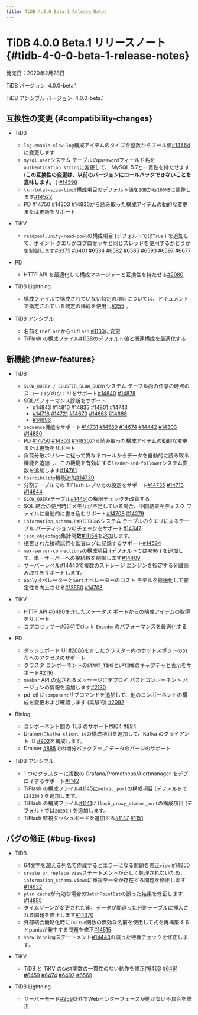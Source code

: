 ```yaml
---
title: TiDB 4.0.0 Beta.1 Release Notes
---
```


# TiDB 4.0.0 Beta.1 リリースノート {#tidb-4-0-0-beta-1-release-notes}

発売日：2020年2月28日

TiDB バージョン: 4.0.0-beta.1

TiDB アンシブル バージョン: 4.0.0-beta.1

## 互換性の変更 {#compatibility-changes}

-   TiDB
    -   `log.enable-slow-log`構成アイテムのタイプを整数からブール値[#14864](https://github.com/pingcap/tidb/pull/14864)に変更します
    -   `mysql.user`システム テーブルの`password`フィールド名を`authentication_string`に変更して、 MySQL 5.7と一貫性を持たせます (**この互換性の変更は、以前のバージョンにロールバックできないことを意味します。** ) [#14598](https://github.com/pingcap/tidb/pull/14598)
    -   `txn-total-size-limit`構成項目のデフォルト値を`1GB`から`100MB`に調整します[#14522](https://github.com/pingcap/tidb/pull/14522)
    -   PD [#14750](https://github.com/pingcap/tidb/pull/14750) [#14303](https://github.com/pingcap/tidb/pull/14303) [#14830](https://github.com/pingcap/tidb/pull/14830)から読み取った構成アイテムの動的な変更または更新をサポート

-   TiKV
    -   `readpool.unify-read-pool`の構成項目 (デフォルトでは`True` ) を追加して、ポイント クエリがコプロセッサと同じスレッドを使用するかどうかを制御します[#6375](https://github.com/tikv/tikv/pull/6375) [#6401](https://github.com/tikv/tikv/pull/6401) [#6534](https://github.com/tikv/tikv/pull/6534) [#6582](https://github.com/tikv/tikv/pull/6582) [#6585](https://github.com/tikv/tikv/pull/6585) [#6593](https://github.com/tikv/tikv/pull/6593) [#6597](https://github.com/tikv/tikv/pull/6597) [#6677](https://github.com/tikv/tikv/pull/6677)

-   PD
    -   HTTP API を最適化して構成マネージャーと互換性を持たせる[#2080](https://github.com/pingcap/pd/pull/2080)

-   TiDB Lightning
    -   構成ファイルで構成されていない特定の項目については、ドキュメントで指定されている既定の構成を使用し[#255](https://github.com/pingcap/tidb-lightning/pull/255) 。

-   TiDB アンシブル
    -   名前を`theflash`から`tiflash` [#1130](https://github.com/pingcap/tidb-ansible/pull/1130)に変更
    -   TiFlash の構成ファイル[#1138](https://github.com/pingcap/tidb-ansible/pull/1138)のデフォルト値と関連構成を最適化する

## 新機能 {#new-features}

-   TiDB
    -   `SLOW_QUERY / CLUSTER_SLOW_QUERY`システム テーブル内の任意の時点のスロー ログのクエリをサポート[#14840](https://github.com/pingcap/tidb/pull/14840) [#14878](https://github.com/pingcap/tidb/pull/14878)
    -   SQLパフォーマンス診断をサポート
        -   [#14843](https://github.com/pingcap/tidb/pull/14843) [#14810](https://github.com/pingcap/tidb/pull/14810) [#14835](https://github.com/pingcap/tidb/pull/14835) [#14801](https://github.com/pingcap/tidb/pull/14801) [#14743](https://github.com/pingcap/tidb/pull/14743)
        -   [#14718](https://github.com/pingcap/tidb/pull/14718) [#14721](https://github.com/pingcap/tidb/pull/14721) [#14670](https://github.com/pingcap/tidb/pull/14670) [#14663](https://github.com/pingcap/tidb/pull/14663) [#14668](https://github.com/pingcap/tidb/pull/14668)
        -   [#14896](https://github.com/pingcap/tidb/pull/14896)
    -   `Sequence`機能をサポート[#14731](https://github.com/pingcap/tidb/pull/14731) [#14589](https://github.com/pingcap/tidb/pull/14589) [#14674](https://github.com/pingcap/tidb/pull/14674) [#14442](https://github.com/pingcap/tidb/pull/14442) [#14303](https://github.com/pingcap/tidb/pull/14303) [#14830](https://github.com/pingcap/tidb/pull/14830)
    -   PD [#14750](https://github.com/pingcap/tidb/pull/14750) [#14303](https://github.com/pingcap/tidb/pull/14303) [#14830](https://github.com/pingcap/tidb/pull/14830)から読み取った構成アイテムの動的な変更または更新をサポート
    -   負荷分散ポリシーに従って異なるロールからデータを自動的に読み取る機能を追加し、この機能を有効にする`leader-and-follower`システム変数を追加します[#14761](https://github.com/pingcap/tidb/pull/14761)
    -   `Coercibility`機能追加[#14739](https://github.com/pingcap/tidb/pull/14739)
    -   分割テーブルでの TiFlash レプリカの設定をサポート[#14735](https://github.com/pingcap/tidb/pull/14735) [#14713](https://github.com/pingcap/tidb/pull/14713) [#14644](https://github.com/pingcap/tidb/pull/14644)
    -   `SLOW_QUERY`テーブル[#14451](https://github.com/pingcap/tidb/pull/14451)の権限チェックを改善する
    -   SQL 結合の使用時にメモリが不足している場合、中間結果をディスク ファイルに自動的に書き込むサポート[#14708](https://github.com/pingcap/tidb/pull/14708) [#14279](https://github.com/pingcap/tidb/pull/14279)
    -   `information_schema.PARTITIONS`システム テーブルのクエリによるテーブル パーティションのチェックをサポート[#14347](https://github.com/pingcap/tidb/pull/14347)
    -   `json_objectagg`集計関数[#11154](https://github.com/pingcap/tidb/pull/11154)を追加します。
    -   拒否された接続試行を監査ログに記録するサポート[#14594](https://github.com/pingcap/tidb/pull/14594)
    -   `max-server-connections`の構成項目 (デフォルトでは`4096` ) を追加して、単一サーバーへの接続数を制御します[#14409](https://github.com/pingcap/tidb/pull/14409)
    -   サーバーレベル[#14440](https://github.com/pingcap/tidb/pull/14440)で複数のストレージ エンジンを指定する分離読み取りをサポートします。
    -   `Apply`オペレーターと`Sort`オペレーターのコスト モデルを最適化して安定性を向上させる[#13550](https://github.com/pingcap/tidb/pull/13550) [#14708](https://github.com/pingcap/tidb/pull/14708)

-   TiKV
    -   HTTP API [#6480](https://github.com/tikv/tikv/pull/6480)を介したステータス ポートからの構成アイテムの取得をサポート
    -   コプロセッサー[#6341](https://github.com/tikv/tikv/pull/6341)で`Chunk Encoder`のパフォーマンスを最適化する

-   PD
    -   ダッシュボード UI [#2086](https://github.com/pingcap/pd/pull/2086)を介したクラスター内のホットスポットの分布へのアクセスのサポート
    -   クラスタ コンポーネントの`START_TIME`と`UPTIME`のキャプチャと表示をサポート[#2116](https://github.com/pingcap/pd/pull/2116)
    -   `member` API の返されるメッセージにデプロイ パスとコンポーネント バージョンの情報を追加します[#2130](https://github.com/pingcap/pd/pull/2130)
    -   pd-ctl に`component`サブコマンドを追加して、他のコンポーネントの構成を変更および確認します (実験的) [#2092](https://github.com/pingcap/pd/pull/2092)

-   Binlog
    -   コンポーネント間の TLS のサポート[#904](https://github.com/pingcap/tidb-binlog/pull/904) [#894](https://github.com/pingcap/tidb-binlog/pull/894)
    -   Drainerに`kafka-client-id`の構成項目を追加して、Kafka のクライアント ID [#902](https://github.com/pingcap/tidb-binlog/pull/902)を構成します。
    -   Drainer [#885](https://github.com/pingcap/tidb-binlog/pull/885)での増分バックアップ データのパージのサポート

-   TiDB アンシブル
    -   1 つのクラスターに複数の Grafana/Prometheus/Alertmanager をデプロイするサポート[#1142](https://github.com/pingcap/tidb-ansible/pull/1142)
    -   TiFlash の構成ファイル[#1145](https://github.com/pingcap/tidb-ansible/pull/1145)に`metric_port`の構成項目 (デフォルトでは`8234` ) を追加します。
    -   TiFlash の構成ファイル[#1141](https://github.com/pingcap/tidb-ansible/pull/1141)に`flash_proxy_status_port`の構成項目 (デフォルトでは`20292` ) を追加します。
    -   TiFlash 監視ダッシュボードを追加する[#1147](https://github.com/pingcap/tidb-ansible/pull/1147) [#1151](https://github.com/pingcap/tidb-ansible/pull/1151)

## バグの修正 {#bug-fixes}

-   TiDB
    -   64文字を超える列名で作成するとエラーになる問題を修正`view` [#14850](https://github.com/pingcap/tidb/pull/14850)
    -   `create or replace view`ステートメントが正しく処理されないため、 `information_schema.views`に重複データが存在する問題を修正します[#14832](https://github.com/pingcap/tidb/pull/14832)
    -   `plan cache`が有効な場合の`BatchPointGet`の誤った結果を修正します[#14855](https://github.com/pingcap/tidb/pull/14855)
    -   タイムゾーンが変更された後、データが間違った分割テーブルに挿入される問題を修正します[#14370](https://github.com/pingcap/tidb/pull/14370)
    -   外部結合簡略化時に`IsTrue`関数の無効な名前を使用して式を再構築するとpanicが発生する問題を修正[#14515](https://github.com/pingcap/tidb/pull/14515)
    -   `show binding`ステートメント[#14443](https://github.com/pingcap/tidb/pull/14443)の誤った特権チェックを修正します。

-   TiKV
    -   TiDB と TiKV の`CAST`関数の一貫性のない動作を修正[#6463](https://github.com/tikv/tikv/pull/6463) [#6461](https://github.com/tikv/tikv/pull/6461) [#6459](https://github.com/tikv/tikv/pull/6459) [#6474](https://github.com/tikv/tikv/pull/6474) [#6492](https://github.com/tikv/tikv/pull/6492) [#6569](https://github.com/tikv/tikv/pull/6569)

-   TiDB Lightning
    -   サーバーモード[#259](https://github.com/pingcap/tidb-lightning/pull/259)以外でWebインターフェースが動かない不具合を修正
